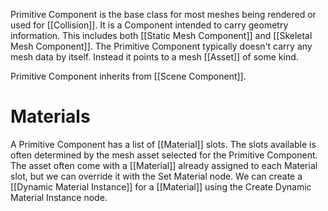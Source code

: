 
Primitive Component is the base class for most meshes being rendered or used for [[Collision]].
It is a Component intended to carry geometry information.
This includes both [[Static Mesh Component]] and [[Skeletal Mesh Component]].
The Primitive Component typically doesn't carry any mesh data by itself.
Instead it points to a mesh [[Asset]] of some kind.

Primitive Component inherits from [[Scene Component]].

# Materials

A Primitive Component has a list of [[Material]] slots.
The slots available is often determined by the mesh asset selected for the Primitive Component.
The asset often come with a [[Material]] already assigned to each Material slot, but we can override it with the Set Material node.
We can create a [[Dynamic Material Instance]] for a [[Material]] using the Create Dynamic Material Instance node.

